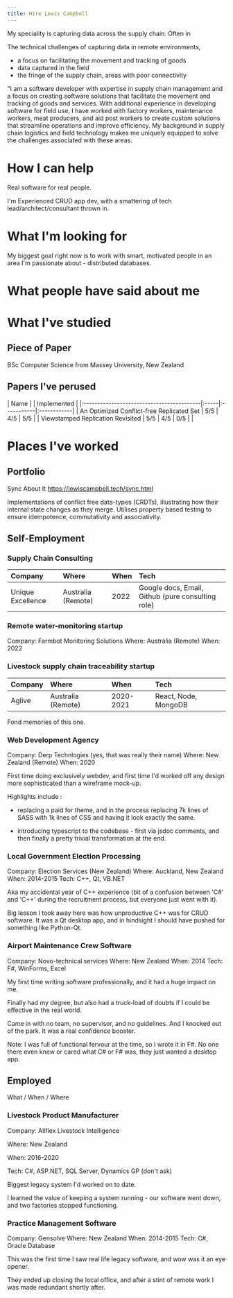 ```yaml
---
title: Hire Lewis Campbell
---
```


My speciality is capturing data across the supply chain. Often in 

The technical challenges of capturing data in remote environments, 

- a focus on facilitating the movement and tracking of goods
- data captured in the field
- the fringe of the supply chain, areas with poor connectivity

"I am a software developer with expertise in supply chain management and a focus on creating software solutions that facilitate the movement and tracking of goods and services. With additional experience in developing software for field use, I have worked with factory workers, maintenance workers, meat producers, and aid post workers to create custom solutions that streamline operations and improve efficiency. My background in supply chain logistics and field technology makes me uniquely equipped to solve the challenges associated with these areas.

# How I can help

Real software for real people.

I'm Experienced CRUD app dev, with a smattering of tech lead/architect/consultant thrown in.

# What I'm looking for

My biggest goal right now is to work with smart, motivated people in an area I'm passionate about - distributed databases.

# What people have said about me

# What I've studied

## Piece of Paper

BSc Computer Science  from Massey University, New Zealand

## Papers I've perused

| Name                                      |    | Implemented |
|:------------------------------------------|:-----|:-----------|:------------|
| An Optimized Conflict-free Replicated Set | 5/5  | 4/5        | 5/5         |
| Viewstamped Replication Revisited         | 5/5  | 4/5        | 0/5         |
| 

# Places I've worked

## Portfolio

Sync About It
https://lewiscampbell.tech/sync.html

Implementations of conflict free data-types (CRDTs), illustrating how their internal state changes as they merge. Utilises property based testing to ensure idempotence, commutativity and associativity.

## Self-Employment

### Supply Chain Consulting

| Company           | Where             | When      | Tech      |
|:------------------|:------------------|:----------|:----------|
| Unique Excellence | Australia (Remote)| 2022      | Google docs, Email, Github (pure consulting role)

### Remote water-monitoring startup

Company: Farmbot Monitoring Solutions
Where: Australia (Remote)
When: 2022

### Livestock supply chain traceability startup

| Company   | Where                 | When          | Tech  |
|:----------|:----------------------|:------        |:------|
| Aglive    | Australia (Remote)    |   2020-2021   |   React, Node, MongoDB  |


Fond memories of this one.

### Web Development Agency

Company: Derp Technlogies (yes, that was really their name)
Where: New Zealand (Remote)
When: 2020

First time doing exclusively webdev, and first time I'd worked off any design more sophisticated than a wireframe mock-up.

Highlights include :

- replacing a paid for theme, and in the process replacing 7k lines of SASS with 1k lines of CSS and having it look exactly the same.

- introducing typescript to the codebase - first via jsdoc comments, and then finally a pretty trivial transformation at the end.


### Local Government Election Processing

Company: Election Services (New Zealand)
Where: Auckland, New Zealand
When: 2014-2015
Tech: C++, Qt, VB.NET

Aka my accidental year of C++ experience (bit of a confusion between 'C#' and 'C++' during the recruitment process, but everyone just went with it).

Big lesson I took away here was how unproductive C++ was for CRUD software. It was a Qt desktop app, and in hindsight I should have pushed for something like Python-Qt.

### Airport Maintenance Crew Software

Company: Novo-technical services
Where: New Zealand
When: 2014
Tech: F#, WinForms, Excel

My first time writing software professionally, and it had a huge impact on me.

Finally had my degree, but also had a truck-load of doubts if I could be effective in the real world.

Came in with no team, no supervisor, and no guidelines. And I knocked out of the park. It was a real confidence booster.

Note: I was full of functional fervour at the time, so I wrote it in F#. No one there even knew or cared what C# or F# was, they just wanted a desktop app.

## Employed

What / When / Where

### Livestock Product Manufacturer

Company: Allflex Livestock Intelligence

Where: New Zealand

When: 2016-2020

Tech: C#, ASP.NET, SQL Server, Dynamics GP (don't ask)

Biggest legacy system I'd worked on to date.

I learned the value of keeping a system running - our software went down, and two factories stopped functioning.

### Practice Management Software

Company: Gensolve
Where: New Zealand
When: 2014-2015
Tech: C#, Oracle Database

This was the first time I saw real life legacy software, and wow was it an eye opener.



They ended up closing the local office, and after a stint of remote work I was made redundant shortly after.
